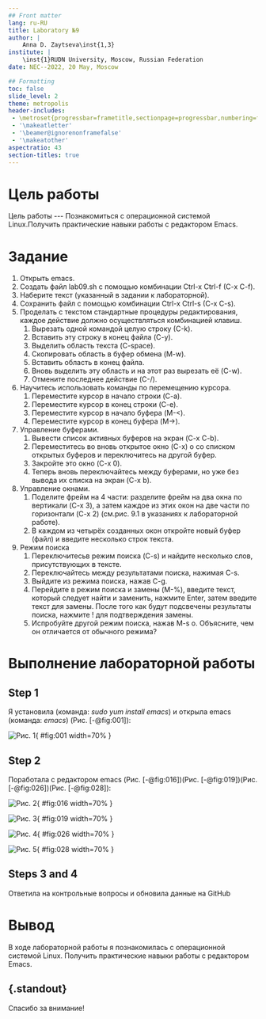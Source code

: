 ```yaml
---
## Front matter
lang: ru-RU
title: Laboratory №9
author: |
	Anna D. Zaytseva\inst{1,3}
institute: |
	\inst{1}RUDN University, Moscow, Russian Federation
date: NEC--2022, 20 May, Moscow

## Formatting
toc: false
slide_level: 2
theme: metropolis
header-includes: 
 - \metroset{progressbar=frametitle,sectionpage=progressbar,numbering=fraction}
 - '\makeatletter'
 - '\beamer@ignorenonframefalse'
 - '\makeatother'
aspectratio: 43
section-titles: true
---
```


# Цель работы

Цель работы --- Познакомиться с операционной системой Linux.Получить практические навыки работы с редактором Emacs.

# Задание

1. Открыть emacs.
2. Создать файл lab09.sh с помощью комбинации Ctrl-x Ctrl-f (C-x C-f).
3. Наберите текст (указанный в задании к лабораторной).
4. Сохранить файл с помощью комбинации Ctrl-x Ctrl-s (C-x C-s).
5. Проделать с текстом стандартные процедуры редактирования, каждое действие должно осуществляться комбинацией клавиш.
   1. Вырезать одной командой целую строку (С-k).
   2. Вставить эту строку в конец файла (C-y).
   3. Выделить область текста (C-space).
   4. Скопировать область в буфер обмена (M-w).
   5. Вставить область в конец файла.
   6. Вновь выделить эту область и на этот раз вырезать её (C-w).
   7. Отмените последнее действие (C-/).
6. Научитесь использовать команды по перемещению курсора.
   1. Переместите курсор в начало строки (C-a).
   2. Переместите курсор в конец строки (C-e).
   3. Переместите курсор в начало буфера (M-<).
   4. Переместите курсор в конец буфера (M->).
7. Управление буферами.
   1. Вывести список активных буферов на экран (C-x C-b).
   2. Переместитесь во вновь открытое окно (C-x) o со списком открытых буферов и переключитесь на другой буфер.
   3. Закройте это окно (C-x 0).
   4. Теперь вновь переключайтесь между буферами, но уже без вывода их списка на экран (C-x b).
8. Управление окнами.
   1. Поделите фрейм на 4 части: разделите фрейм на два окна по вертикали (C-x 3), а затем каждое из этих окон на две части по горизонтали (C-x 2) (см.рис. 9.1 в указаниях к лабораторной работе).
   2. В каждом из четырёх созданных окон откройте новый буфер (файл) и введите несколько строк текста.
9. Режим поиска
   1. Переключитесьв режим поиска (C-s) и найдите несколько слов, присутствующих в тексте.
   2. Переключайтесь между результатами поиска, нажимая C-s.
   3. Выйдите из режима поиска, нажав C-g.
   4. Перейдите в режим поиска и замены (M-%), введите текст, который следует найти и заменить, нажмите Enter, затем введите текст для замены. После того как будут подсвечены результаты поиска, нажмите ! для подтверждения замены.
   5. Испробуйте другой режим поиска, нажав M-s o. Объясните, чем он отличается от обычного режима?

# Выполнение лабораторной работы

## Step 1

Я установила (команда: *sudo yum install emacs*) и открыла emacs (команда: *emacs*) (Рис. [-@fig:001]):

![Рис. 1](lab09_images/1.png){ #fig:001 width=70% }

## Step 2

Поработала с редактором emacs (Рис. [-@fig:016])(Рис. [-@fig:019])(Рис. [-@fig:026])(Рис. [-@fig:028]):

![Рис. 2](lab09_images/16.png){ #fig:016 width=70% }

![Рис. 3](lab09_images/19.png){ #fig:019 width=70% }

![Рис. 4](lab09_images/26.png){ #fig:026 width=70% }

![Рис. 5](lab09_images/28.png){ #fig:028 width=70% }

## Steps 3 and 4

Ответила на контрольные вопросы и обновила данные на GitHub

# Вывод

В ходе лабораторной работы я познакомилась с операционной системой Linux. Получить практические навыки работы с редактором Emacs.

## {.standout}

Спасибо за внимание!
